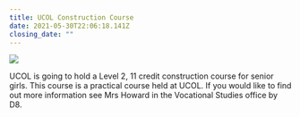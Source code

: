 ```yaml
---
title: UCOL Construction Course
date: 2021-05-30T22:06:18.141Z
closing_date: ""
---
```

![](https://res.cloudinary.com/whanganuihigh/image/upload/v1622412601/Careers%20and%20Vocational/Women-in-Construction.jpg)

UCOL is going to hold a Level 2, 11 credit construction course for senior girls. This course is a practical course held at UCOL. If you would like to find out more information see Mrs Howard in the Vocational Studies office by D8.